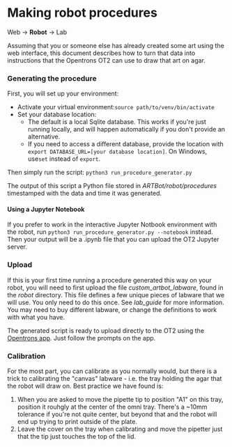 # Making robot procedures  

Web -> **Robot** -> Lab  

Assuming that you or someone else has already created some art using the web interface, this document describes how to 
turn that data into instructions that the Opentrons OT2 can use to draw that art on agar.

### Generating the procedure

First, you will set up your environment:
- Activate your virtual environment:```source path/to/venv/bin/activate```
- Set your database location:
    - The default is a local Sqlite database. This works if you're just running locally, and will happen automatically
    if you don't provide an alternative.
    - If you need to access a different database, provide the location with
    ```export DATABASE_URL=[your database location]```. On Windows, use```set``` instead of ```export```.

Then simply run the script: ```python3 run_procedure_generator.py```

The output of this script a Python file stored in _ARTBot/robot/procedures_
timestamped with the data and time it was generated.

#### Using a Jupyter Notebook
If you prefer to work in the interactive Jupyter Notbook environment with the robot, run
```python3 run_procedure_generator.py --notebook``` instead. Then your output will be a .ipynb file that you can upload
the OT2 Jupyter server.

### Upload

If this is your first time running a procedure generated this way on your robot, you will need to first upload the file
_custom_artbot_labware_, found in the _robot_ directory. This file defines a few unique pieces of labware that we will
use. You only need to do this once. See _lab_guide_ for more information. You may need to buy different labware, or
change the definitions to work with what you have.

The generated script is ready to upload directly to the OT2 using the [Opentrons app](www.opentrons.com).
Just follow the prompts on the app.

### Calibration

For the most part, you can calibrate as you normally would, but there is a trick to calibrating the
"canvas" labware - i.e. the tray holding the agar that the robot will draw on. Best practice we have found is:
1. When you are asked to move the pipette tip to position "A1" on this tray, position it rouhgly at the center of the omni tray. There's a ~10mm tolerance if you're not quite center, but beyond that and the robot will end up trying to print outside of the plate.
2. Leave the cover on the tray when calibrating and move the pipetter just that the tip just touches the top of the lid.
